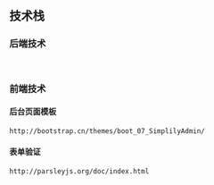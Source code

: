 ## 技术栈

### 后端技术



<br>

### 前端技术

#### 后台页面模板

    http://bootstrap.cn/themes/boot_07_SimplilyAdmin/

####  表单验证

    http://parsleyjs.org/doc/index.html
    
    